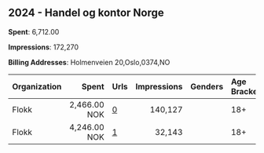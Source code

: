 ## 2024 - Handel og kontor Norge 
**Spent**: 6,712.00

**Impressions**: 172,270

**Billing Addresses**: Holmenveien 20,Oslo,0374,NO

|Organization|Spent|Urls|Impressions|Genders|Age Brackets|Country Codes|
|:---|---:|:---|---:|:---|:---|:---|
|Flokk|2,466.00 NOK|[0](https://www.snap.com/political-ads/asset/74344ac6cdfc8c01af9e42e6213054c6db74004f8fdd8dfd07171be0c6b93142?mediaType=mp4)|140,127||18+|norway|
|Flokk|4,246.00 NOK|[1](https://www.snap.com/political-ads/asset/7178d5ce39fa5d3147b0630b159438bfd37a113389021aea62428ae0420eed11?mediaType=mp4)|32,143||18+|norway|
